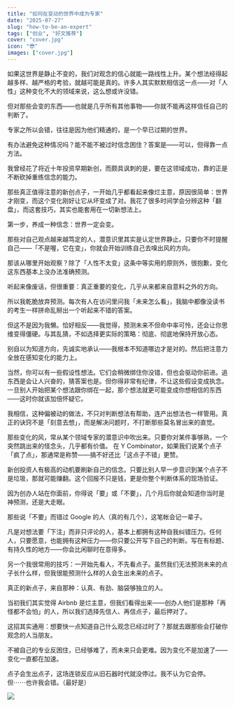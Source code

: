 ```yaml
---
title: "如何在变动的世界中成为专家"
date: "2025-07-27"
slug: "how-to-be-an-expert"
tags: ["创业", "好文推荐"]
cover: "cover.jpg"
icon: "😎"
images: ["cover.jpg"]
---
```

如果这世界是静止不变的，我们对观念的信心就能一路线性上升。某个想法经得起越多样、越严格的考验，就越可能是真的。许多人其实默默相信这一点——对「人性」这种变化不大的领域来说，这么想或许没错。



但对那些会变的东西——也就是几乎所有其他事物——你就不能再这样信任自己的判断了。



专家之所以会错，往往是因为他们精通的，是一个早已过期的世界。



有办法避免这种情况吗？能不能不被过时信念困住？答案是——可以，但得靠一点方法。



我曾经花了将近十年投资早期新创，而颇具讽刺的是，要在这领域成功，靠的正是不断砍掉重练信念的能力。



那些真正值得注意的新创点子，一开始几乎都看起来像烂主意，原因很简单：世界才刚变，而这个变化刚好让它从坏变成了对。我花了很多时间学会分辨这种「翻盘」，而这套技巧，其实也能套用在一切新想法上。



第一步，养成一种信念：世界一定会变。



那些对自己观点越来越笃定的人，潜意识里其实是认定世界静止。只要你不时提醒自己——「不是喔，它在变」，你就会开始训练自己去嗅出风的方向。



那该从哪里开始观察？除了「人性不太变」这条中等实用的原则外，很抱歉，变化这东西基本上没办法准确预测。



听起来像废话，但很重要：真正重要的变化，几乎从来都来自意料之外的方向。



所以我乾脆放弃预测。每次有人在访问里问我「未来怎么看」，我脑中都像没读书的考生一样拼命乱掰出一个听起来不错的答案。



但这不是因为我懒。恰好相反——我觉得，预测未来不但命中率可怜，还会让你思维变得僵硬。与其乱猜，不如选择更实际的策略：彻底、彻底地保持开放心态。



别自以为知道方向，先诚实地承认——我根本不知道哪边才是对的。然后把注意力全放在感知变化的能力上。



当然，你可以有一些假设性想法。它们会稍微绑住你没错，但也会驱动你前进。追东西是会让人兴奋的，猜答案也是。但你得非常有纪律，不让这些假设变成执念。
一旦别人开始把某个想法跟你绑在一起，那个想法就更可能变成你想相信的东西——这时你就该加倍怀疑它。



我相信，这种偏被动的做法，不只对判断想法有帮助，连产出想法也一样管用。真正的诀窍不是「刻意去想」，而是解决问题时，不打断那些莫名冒出来的直觉。



那些变化的风，常从某个领域专家的潜意识中吹出来。只要你对某件事够熟，一个突然跳出来的怪念头，几乎都有价值。
在 Y Combinator，如果我们说某个点子「疯了点」，那通常是称赞——搞不好还比「这点子不错」更赞。



新创投资人有极高的动机要刷新自己的信念。只要比别人早一步意识到某个点子不是垃圾，那就可能赚翻。这个回报不只是钱，更是你整个判断体系的现场验证。



因为创办人站在你面前，你得说「要」或「不要」，几个月后你就会知道你当时是神预测，还是大走眼。



那些说「不要」而错过 Google 的人（真的有几个），这笔帐会记一辈子。



凡是对想法要「下注」而非只评论的人，基本上都拥有这种自我纠错压力。任何人，只要愿意，也能拥有这种压力——你只要公开写下自己的判断。写在有标题、有持久性的地方——你会比闲聊时在意得多。



另一个我很常用的技巧：一开始先看人，不先看点子。虽然我们无法预测未来的点子长什么样，但我很能预测什么样的人会生出未来的点子。



真正的新点子，来自那种：认真、有劲、脑袋够独立的人。



当初我们其实觉得 Airbnb 是烂主意，但我们看得出来——创办人他们是那种「再怪都不会怕」的人，所以我们选择先信人、再信点子，最后押对了。



这招其实通用：想要快一点知道自己什么观念已经过时了？那就去跟那些会打破你观念的人当朋友。



不被自己的专业反困住，已经够难了，而未来只会更难。因为变化不是加速了——变化一直都在加速。



点子会生出点子，这场连锁反应从旧石器时代就没停过。我不认为它会停。
但⋯⋯也许我会错。（最好是）




![](https://prod-files-secure.s3.us-west-2.amazonaws.com/112d0858-5090-4d34-a606-b75eb8d65fd2/46476355-9cf3-4e99-9b7a-3531bc426380/1000202064.png?X-Amz-Algorithm=AWS4-HMAC-SHA256&X-Amz-Content-Sha256=UNSIGNED-PAYLOAD&X-Amz-Credential=ASIAZI2LB4667NW5C4PF%2F20251012%2Fus-west-2%2Fs3%2Faws4_request&X-Amz-Date=20251012T084613Z&X-Amz-Expires=3600&X-Amz-Security-Token=IQoJb3JpZ2luX2VjEHwaCXVzLXdlc3QtMiJHMEUCID3brayhOq5iflfre6ai1%2BCD4IwQgL4BwJ1vzn7YJXAjAiEAvNfhpbycTT37UH%2Fqy7QZ7q0v%2F2IaWyTNpX%2FYWY3z1dkq%2FwMIJRAAGgw2Mzc0MjMxODM4MDUiDBscrF9CZbjBT8x9%2FSrcA5w5lvJIodISUr0ikypsUhIlrmRifaSpalnK4hlCSGwVE6MRhQ9qS3Wngjca7N42vp8pwMmgtiX0W%2B%2FQ1zMC0xa5FDG0U2zk84kaun4DAqqSOOhkUb8LJL744V4eznZ5xVQiacns2cAtaN7TswpcbtJpNC5qoEaFy%2FVb7kFrh9sSvORhaGSxCTWD%2FfHodrc%2FDZ%2FIvn64yP1fLkeNkxkhCItUf%2BQxEfoqWBXzpQQkKKXkXJDJzYEfV5EbSM5l5gBRsc%2FUTTiJeotN0AJsrqkpqN9LT1C3%2FD389EjDx8IUPUTEVK0jPNzMBQbe2CCRZ6iUudofc6Q%2BuyZ6j3lLOL2%2Bodr1BLrWxKG3UatCcxoo%2F8fTxMj6Mi2sGEoqNK7u8s3LS0w%2FgU4olO5lIxXDJcOaEvbHbCmONWtha%2B4M%2F91O1kp88xU7dDSGpD%2BiXp4vLyWeSyyYFg9HsFhxW%2F1hLHoF9sLx%2FDS5c2V1y7PDdMEYzcykfghcRZmEGJ7V9q%2Bgje6RuDq83IB0ARcCn6spCxkgbpvN%2BptJwyKRoc9C9pO0xglmhxi9fh5lra%2BGsR%2Ba4nyvMW5KwadpuCJymanjtcWNW%2BWULSj8dkKNyYmpjVGmVwoine0p0CuaPhqg7a%2FqMNzHrMcGOqUB6DjJoL%2BtVFU6FMsPLdj7fEBmFezn3W5RgQiTmKNGTxDsCCSovBUXDmYa4%2BimkWdlyMqeIURP8Nmx9dWC1icxeRpwM6e14lUizgANHHwUjyQSIix6corjB%2Fw1%2FRH9ZMVA%2Bx5aGKTQh3Rs6o%2BYjw%2Blloy1UpLWrsm99ECralhRjsu6Nc7mTlqqfN9zmlrJd4Nsuhra511YF6VNHr39gKabSPsngPFy&X-Amz-Signature=86eca2fbdfac59be671f79caf2ff04230a9a0947246e4d33aa80ea5308500b40&X-Amz-SignedHeaders=host&x-amz-checksum-mode=ENABLED&x-id=GetObject)

